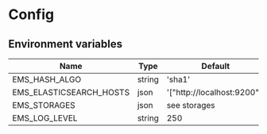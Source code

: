 # Config

## Environment variables

| Name                    | Type   | Default                     |
|-------------------------|--------|-----------------------------|
| EMS_HASH_ALGO           | string | 'sha1'                      |
| EMS_ELASTICSEARCH_HOSTS | json   | '["http://localhost:9200"]' |
| EMS_STORAGES            | json   | see storages                |
| EMS_LOG_LEVEL           | string | 250                         |


